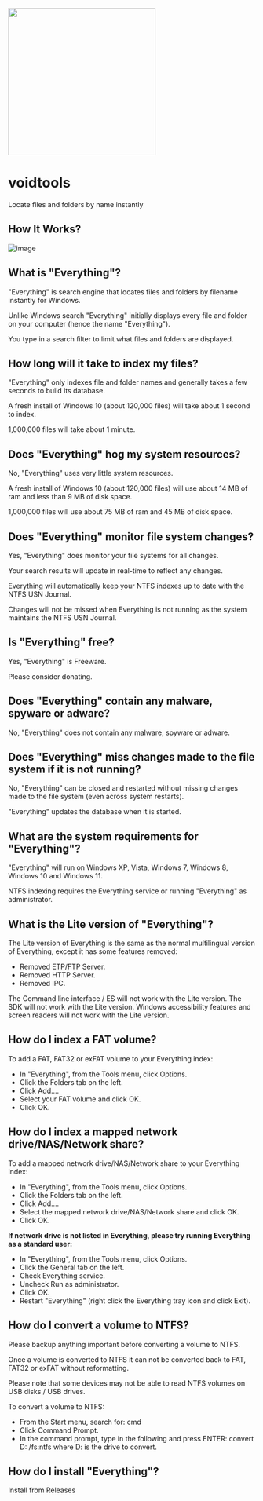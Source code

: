 <img src="https://github.com/user-attachments/assets/c4a846be-a88e-4474-a66c-a37b10334727" width="300">

# voidtools
Locate files and folders by name instantly

## How It Works?
![image](https://github.com/user-attachments/assets/e2084e7e-39c3-4b90-afe1-aaff912967d3)

## What is "Everything"?
"Everything" is search engine that locates files and folders by filename instantly for Windows.

Unlike Windows search "Everything" initially displays every file and folder on your computer (hence the name "Everything").

You type in a search filter to limit what files and folders are displayed.

## How long will it take to index my files?
"Everything" only indexes file and folder names and generally takes a few seconds to build its database.

A fresh install of Windows 10 (about 120,000 files) will take about 1 second to index.

1,000,000 files will take about 1 minute.

## Does "Everything" hog my system resources?
No, "Everything" uses very little system resources.

A fresh install of Windows 10 (about 120,000 files) will use about 14 MB of ram and less than 9 MB of disk space.

1,000,000 files will use about 75 MB of ram and 45 MB of disk space.

## Does "Everything" monitor file system changes?
Yes, "Everything" does monitor your file systems for all changes.

Your search results will update in real-time to reflect any changes.

Everything will automatically keep your NTFS indexes up to date with the NTFS USN Journal.

Changes will not be missed when Everything is not running as the system maintains the NTFS USN Journal.

## Is "Everything" free?
Yes, "Everything" is Freeware.

Please consider donating.

## Does "Everything" contain any malware, spyware or adware?
No, "Everything" does not contain any malware, spyware or adware.

## Does "Everything" miss changes made to the file system if it is not running?
No, "Everything" can be closed and restarted without missing changes made to the file system (even across system restarts).

"Everything" updates the database when it is started.

## What are the system requirements for "Everything"?
"Everything" will run on Windows XP, Vista, Windows 7, Windows 8, Windows 10 and Windows 11.

NTFS indexing requires the Everything service or running "Everything" as administrator.

## What is the Lite version of "Everything"?
The Lite version of Everything is the same as the normal multilingual version of Everything, except it has some features removed:

- Removed ETP/FTP Server.
- Removed HTTP Server.
- Removed IPC.

The Command line interface / ES will not work with the Lite version.
The SDK will not work with the Lite version.
Windows accessibility features and screen readers will not work with the Lite version.

## How do I index a FAT volume?

To add a FAT, FAT32 or exFAT volume to your Everything index:
- In "Everything", from the Tools menu, click Options.
- Click the Folders tab on the left.
- Click Add....
- Select your FAT volume and click OK.
- Click OK.

## How do I index a mapped network drive/NAS/Network share?

To add a mapped network drive/NAS/Network share to your Everything index:

- In "Everything", from the Tools menu, click Options.
- Click the Folders tab on the left.
- Click Add....
- Select the mapped network drive/NAS/Network share and click OK.
- Click OK.

**If network drive is not listed in Everything, please try running Everything as a standard user:**

- In "Everything", from the Tools menu, click Options.
- Click the General tab on the left.
- Check Everything service.
- Uncheck Run as administrator.
- Click OK.
- Restart "Everything" (right click the Everything tray icon and click Exit).

## How do I convert a volume to NTFS?
Please backup anything important before converting a volume to NTFS.

Once a volume is converted to NTFS it can not be converted back to FAT, FAT32 or exFAT without reformatting.

Please note that some devices may not be able to read NTFS volumes on USB disks / USB drives.

To convert a volume to NTFS:

- From the Start menu, search for: cmd
- Click Command Prompt.
- In the command prompt, type in the following and press ENTER:
convert D: /fs:ntfs
where D: is the drive to convert.

## How do I install "Everything"?
Install from Releases

